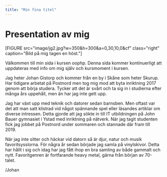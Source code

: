 ```yaml
---
title: "Min fina titel"
---
```

Presentation av mig
=========================

[FIGURE src="image/jg2.jpg?w=350&h=300&a=0,30,10,0&cf" class="right" caption="Bild på mig tagen en höst."]

Välkommen till min sida i kursen oophp. Denna sida kommer kontinuerligt att uppdateras med info om mig själv och kursmoment i kursen.

Jag heter Johan Gistorp och kommer från en by i Skåne som heter Skurup. Har tidigare arbetat på Postnord men tog mig mod att byta inriktning 2017 genom att börja studera. Tycker att det är svårt och ta sig in i studierna efter många års uppehåll, men än har jag inte gett upp.

Jag har växt upp med teknik och datorer sedan barnsben. Men oftast var det att man satt klistrad vid något spännande spel eller läsandes artiklar om diverse intressen. Detta gjorde att jag sökte in till IT utbildningen på John Bauer gymnasiet i Ystad med inriktning på nätverk. När jag tagit studenten fick jag jobbet på Postnord under sommaren och stannade där fram till 2019.

När jag inte sitter och häckar vid datorn så är djur, natur och musik favoritsysslorna. För några år sedan började jag samla på vinylskivor. Detta har hållt i sig och idag har jag fått ihop en bra samling av både gammalt och nytt. Favoritgenren är fortfarande heavy metal, gärna från början av 70-talet.


/Johan
